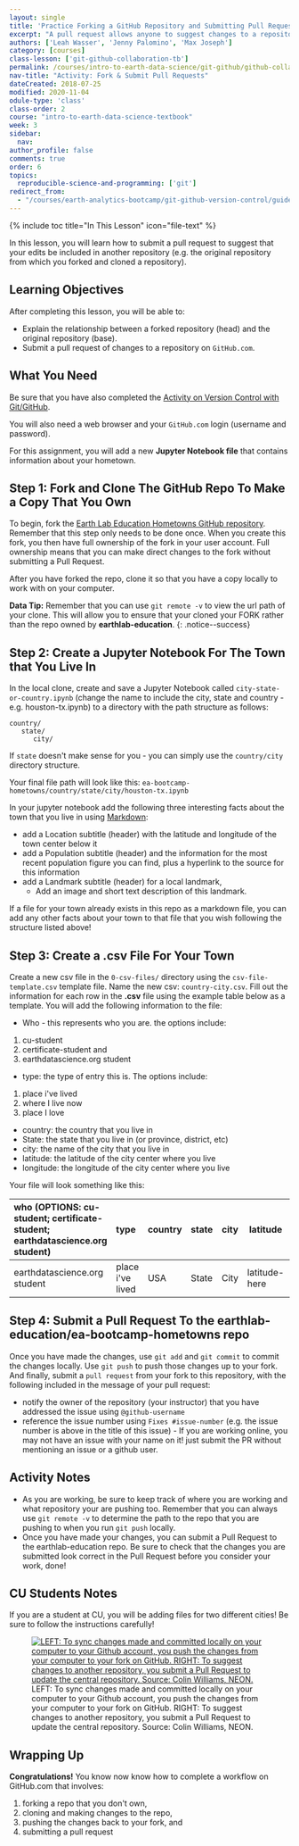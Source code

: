 ```yaml
---
layout: single
title: 'Practice Forking a GitHub Repository and Submitting Pull Requests'
excerpt: "A pull request allows anyone to suggest changes to a repository on GitHub that can be easily reviewed by others. Learn how to submit pull requests on GitHub.com to suggest changes to a GitHub repository."
authors: ['Leah Wasser', 'Jenny Palomino', 'Max Joseph']
category: [courses]
class-lesson: ['git-github-collaboration-tb']
permalink: /courses/intro-to-earth-data-science/git-github/github-collaboration/practice-pull-requests/
nav-title: "Activity: Fork & Submit Pull Requests"
dateCreated: 2018-07-25
modified: 2020-11-04
odule-type: 'class'
class-order: 2
course: "intro-to-earth-data-science-textbook"
week: 3
sidebar:
  nav:
author_profile: false
comments: true
order: 6
topics:
  reproducible-science-and-programming: ['git']
redirect_from:
  - "/courses/earth-analytics-bootcamp/git-github-version-control/guided-activity-pull-request/"
---
```

{% include toc title="In This Lesson" icon="file-text" %}

In this lesson, you will learn how to submit a pull request to suggest that your edits be included in another repository (e.g. the original repository from which you forked and cloned a repository).

<div class='notice--success' markdown="1">

## <i class="fa fa-graduation-cap" aria-hidden="true"></i> Learning Objectives

After completing this lesson, you will be able to:

* Explain the relationship between a forked repository (head) and the original repository (base).
* Submit a pull request of changes to a repository on `GitHub.com`. 


## <i class="fa fa-check-square-o fa-2" aria-hidden="true"></i> What You Need

Be sure that you have also completed the <a href="{{ site.url }}/courses/intro-to-earth-data-science/git-github/version-control/guided-activity-version-control/">Activity on Version Control with Git/GitHub</a>.

You will also need a web browser and your `GitHub.com` login (username and password). 

</div>




For this assignment, you will add a new **Jupyter Notebook file** that contains information about your hometown. 


## Step 1: Fork and Clone The GitHub Repo To Make a Copy That You Own

To begin, fork the <a href="https://github.com/earthlab-education/ea-bootcamp-hometowns" target="_blank">Earth Lab Education Hometowns GitHub repository</a>.
Remember that this step only needs to be done once. When you create this fork, you then have full ownership of the fork in your user account. Full ownership means that you can make direct changes to the fork without submitting a Pull Request.

After you have forked the repo, clone it so that you have a copy locally to work with on your computer. 

<i class="fa fa-star"></i> **Data Tip:** Remember that you can use `git remote -v` to view the url path of your clone. This will allow you to ensure that your cloned your FORK rather than the repo owned by **earthlab-education**. 
{: .notice--success}


## Step 2:  Create a Jupyter Notebook For The Town that You Live In

In the local clone, create and save a Jupyter Notebook called `city-state-or-country.ipynb`  (change the name to include the city, state and country - e.g. houston-tx.ipynb) to a directory with the path structure as follows:

```
country/
   state/
      city/
```

If `state` doesn't make sense for you - you can simply use the  `country/city` directory structure. 

Your final file path will look like this: `ea-bootcamp-hometowns/country/state/city/houston-tx.ipynb`

In your jupyter notebook add the following three interesting facts about the town that you live in using [Markdown](https://www.earthdatascience.org/courses/intro-to-earth-data-science/file-formats/use-text-files/format-text-with-markdown-jupyter-notebook/):

- add a Location subtitle (header) with the latitude and longitude of the town center below it
- add a Population subtitle (header) and the information for the most recent population figure you can find, plus a hyperlink to the source for this information
- add a Landmark subtitle (header) for a local landmark, 
    * Add an image and short text description of this landmark.

If a file for your town already exists in this repo as a markdown file, you can add any other facts about your town to that file that you wish following the structure listed above! 

## Step 3:  Create a .csv File For Your Town

Create a new csv file in the `0-csv-files/` directory using the `csv-file-template.csv` 
template file. Name the new csv: `country-city.csv`. Fill out the information for each row in the **.csv** file using the example table below as a template. You will add the following information to the file:

* Who - this represents who you are. the options include: 
1. cu-student
2. certificate-student and 
3. earthdatascience.org student
* type: the type of entry this is. The options include:
1. place i've lived
2. where I live now
3. place I love

* country: the country that you live in
* State: the state that you live in (or province, district, etc)
* city: the name of the city that you live in
* latitude: the latitude of the city center where you live
* longitude: the longitude of the city center where you live

Your file will look something like this:  

| who (OPTIONS: cu-student; certificate-student; earthdatascience.org student) | type | country | state | city | latitude | longitude | 
|:---|:---|:---|---|---|---|---|
| earthdatascience.org student | place i've lived | USA | State | City | latitude-here | longitude-here | 


## Step 4:  Submit a Pull Request To the earthlab-education/ea-bootcamp-hometowns repo

Once you have made the changes, use `git add` and `git commit` to commit the changes locally. Use `git push` to push those changes up to your fork. And finally, submit a `pull request` from your fork to this repository, with the following included in the message of your pull request: 

- notify the owner of the repository (your instructor) that you have addressed the issue using `@github-username`
- reference the issue number using `Fixes #issue-number` (e.g. the issue number is above in the title of this issue) - If you are working online, you may not have an issue with your name on it! just submit the PR without mentioning an issue or a github user. 


## Activity Notes 

* As you are working, be sure to keep track of where you are working and what 
repository your are pushing too. Remember that you can always use `git remote -v` to 
determine the path to the repo that you are pushing to when you run `git push` locally.
* Once you have made your changes, you can submit a Pull Request to the earthlab-education 
repo. Be sure to check that the changes you are submitted look correct in the Pull Request before you consider your work, done!


## CU Students Notes 
If you are a student at CU, you will be adding files for two different cities! Be sure to follow
the instructions carefully!

<figure>
   <a href="{{ site.url }}/images/earth-analytics/git-version-control/git-push-pr.png">
   <img src="{{ site.url }}/images/earth-analytics/git-version-control/git-push-pr.png" alt="LEFT: To sync changes made and committed locally on your computer to your Github account, you push the changes from your computer to your fork on GitHub. RIGHT: To suggest changes to another repository, you submit a Pull Request to update the central repository. Source: Colin Williams, NEON."></a>
   <figcaption> LEFT: To sync changes made and committed locally on your computer to your Github account, you push the changes from your computer to your fork on GitHub. RIGHT: To suggest changes to another repository, you submit a Pull Request to update the central repository. Source: Colin Williams, NEON.
   </figcaption>
</figure>



















## Wrapping Up 

**Congratulations!** You know now know how to complete a workflow on GitHub.com that involves:

1. forking a repo that you don't own,
2. cloning and making changes to the repo, 
3. pushing the changes back to your fork, and
4. submitting a pull request


